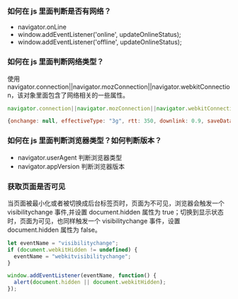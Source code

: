 ### 如何在 js 里面判断是否有网络？

- navigator.onLine
- window.addEventListener('online', updateOnlineStatus);
- window.addEventListener('offline', updateOnlineStatus);

### 如何在 js 里面判断网络类型？

使用 navigator.connection||navigator.mozConnection||navigator.webkitConnection，该对象里面包含了网络相关的一些属性。

```js
navigator.connection||navigator.mozConnection||navigator.webkitConnection

{onchange: null, effectiveType: "3g", rtt: 350, downlink: 0.9, saveData: false}
```

### 如何在 js 里面判断浏览器类型？如何判断版本？

- navigator.userAgent 判断浏览器类型
- navigator.appVersion 判断浏览器版本

### 获取页面是否可见

当页面被最小化或者被切换成后台标签页时，页面为不可见，浏览器会触发一个 visibilitychange 事件,并设置 document.hidden 属性为 true；切换到显示状态时，页面为可见，也同样触发一个 visibilitychange 事件，设置 document.hidden 属性为 false。

```js
let eventName = "visibilitychange";
if (document.webkitHidden != undefined) {
  eventName = "webkitvisibilitychange";
}

window.addEventListener(eventName, function() {
  alert(document.hidden || document.webkitHidden);
});
```
